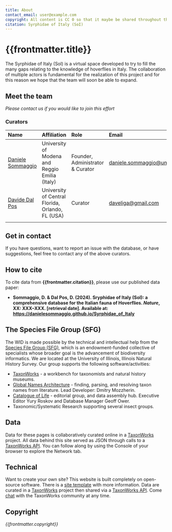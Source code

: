 ```yaml
---
title: About
contact_email: user@example.com
copyright: All content is CC 0 so that it maybe be shared throughout the world in places like Wikipedia.
citation: Syrphidae of Italy (SoI)
---
```

 
# {{frontmatter.title}}
The Syrphidae of Italy (SoI) is a virtual space developed to try to fill the many gaps relating to the knowledge of hoverflies in Italy. The collaboration of multiple actors is fundamental for the realization of this project and for this reason we hope that the team will soon be able to expand.

## Meet the team
 _Please contact us if you would like to join this effort_
### Curators
|Name  | Affiliation | Role    | Email             | 
|:----- | :----------------------------------------------------| :-------------------------------- | :-----------------|
|[Daniele Sommaggio](https://scholar.google.com/citations?user=kHS8y3sAAAAJ&hl=it) | University of Modena and Reggio Emilia (Italy) | Founder, Administrator & Curator | daniele.sommaggio@unimore.it |
|[Davide Dal Pos](https://www.researchgate.net/profile/Davide-Dal-Pos-2)                   | University of Central Florida, Orlando, FL (USA)     | Curator  |daveliga@gmail.com |
| || | |

## Get in contact
If you have questions, want to report an issue with the database, or have suggestions, feel free to contact any of the above curators.

## How to cite
To cite data from **{{frontmatter.citation}}**, please use our published data paper:
- **Sommaggio, D. & Dal Pos, D. (2024). Sryphidae of Italy (SoI): a comprehensive database for the Italian fauna of Hoverflies. *Nature*, XX: XXX–XXX. [retrieval date]. Available at: https://danielesommaggio.github.io/Syrphidae_of_Italy**

## The Species File Group (SFG)
The WID is made possible by the technical and intellectual help from the [Species File Group (SFG)](https://speciesfilegroup.org/index.html), which is an endowment-funded collective of specialists whose broader goal is the advancement of biodiversity informatics. We are located at the University of Illinois, Illinois Natural History Survey. Our group supports the following software/activities:
- [TaxonWorks](https://taxonworks.org) - a workbench for taxonomists and natural history museums.
- [Global Names Architecture](https://globalnames.org/) - finding, parsing, and resolving taxon names from literature. Lead Developer: Dmitry Mozzherin.
- [Catalogue of Life](https://catalogueoflife.org/) - editorial group, and data assembly hub. Executive Editor Yury Roskov and Database Manager Geoff Ower.
- Taxonomic/Systematic Research supporting several insect groups.

## Data
Data for these pages is collaboratively curated online in a [TaxonWorks](https://taxonworks) project. All data behind this site served as JSON through calls to a [TaxonWorks API](https://api.taxonworks.org). You can follow along by using the Console of your browser to explore the Network tab.

## Technical
Want to create your own site? This website is built completely on open-source software. There is a [site template](https://github.com/SpeciesFileGroup/<something>) with more information. Data are curated in a [TaxonWorks](https://taxonworks.org) project then shared via a [TaxonWorks API](https://api.taxonworks.org). Come [chat](https://gitter.im/SpeciesFileGroup/taxonworks) with the TaxonWorks community at any time.

## Copyright
_{{frontmatter.copyright}}_